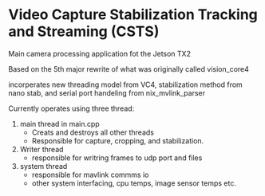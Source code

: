 # Video Capture Stabilization Tracking and Streaming (CSTS)

Main camera processing application fot the Jetson TX2

Based on the 5th major rewrite of what was originally called vision_core4

incorperates new threading model from VC4, stabilization method from nano stab, and serial port handeling from nix_mvlink_parser

Currently operates using three thread:

1. main thread in main.cpp
    * Creats and destroys all other threads
    * Responsible for capture, cropping, and stabilization.
2. Writer thread
    * responsible for writring frames to udp port and files
3. system thread
   * responsible for mavlink commms io
   * other system interfacing, cpu temps, image sensor temps etc.
